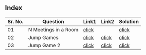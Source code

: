 ## Index 

Sr. No. | Question|Link1 | Link2 | Solution
---|---|---|---|---
01 | N Meetings in a Room | [click](https://practice.geeksforgeeks.org/problems/n-meetings-in-one-room-1587115620/1?utm_source=youtube&utm_medium=collab_striver_ytdescription&utm_campaign=n-meetings-in-one-room) || [click](./Solutions/NMeetingsInARoom.java)
02 | Jump Games | [click](https://practice.geeksforgeeks.org/problems/jump-game/1?utm_source=youtube&utm_medium=collab_striver_ytdescription&utm_campaign=jump-game) | [click](https://leetcode.com/problems/jump-game/) | [click](./Solutions/JumpGame.java)
03 | Jump Game 2 | [click](https://practice.geeksforgeeks.org/problems/minimum-number-of-jumps-1587115620/1?utm_source=youtube&utm_medium=collab_striver_ytdescription&utm_campaign=minimum-number-of-jumps) | [click](https://leetcode.com/problems/jump-game-ii/) | [click](./Solutions/)